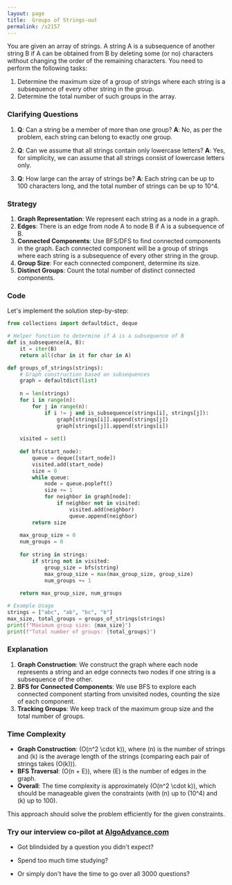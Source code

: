 ```yaml
---
layout: page
title:  Groups of Strings-out
permalink: /s2157
---
```


You are given an array of strings. A string A is a subsequence of another string B if A can be obtained from B by deleting some (or no) characters without changing the order of the remaining characters. You need to perform the following tasks:

1. Determine the maximum size of a group of strings where each string is a subsequence of every other string in the group.
2. Determine the total number of such groups in the array.

### Clarifying Questions

1. **Q**: Can a string be a member of more than one group?
   **A**: No, as per the problem, each string can belong to exactly one group.

2. **Q**: Can we assume that all strings contain only lowercase letters?
   **A**: Yes, for simplicity, we can assume that all strings consist of lowercase letters only.

3. **Q**: How large can the array of strings be?
   **A**: Each string can be up to 100 characters long, and the total number of strings can be up to 10^4.

### Strategy

1. **Graph Representation**: We represent each string as a node in a graph.
2. **Edges**: There is an edge from node A to node B if A is a subsequence of B.
3. **Connected Components**: Use BFS/DFS to find connected components in the graph. Each connected component will be a group of strings where each string is a subsequence of every other string in the group.
4. **Group Size**: For each connected component, determine its size.
5. **Distinct Groups**: Count the total number of distinct connected components.

### Code

Let's implement the solution step-by-step:

```python
from collections import defaultdict, deque

# Helper function to determine if A is a subsequence of B
def is_subsequence(A, B):
    it = iter(B)
    return all(char in it for char in A)

def groups_of_strings(strings):
    # Graph construction based on subsequences
    graph = defaultdict(list)
    
    n = len(strings)
    for i in range(n):
        for j in range(n):
            if i != j and is_subsequence(strings[i], strings[j]):
                graph[strings[i]].append(strings[j])
                graph[strings[j]].append(strings[i])
    
    visited = set()
    
    def bfs(start_node):
        queue = deque([start_node])
        visited.add(start_node)
        size = 0
        while queue:
            node = queue.popleft()
            size += 1
            for neighbor in graph[node]:
                if neighbor not in visited:
                    visited.add(neighbor)
                    queue.append(neighbor)
        return size
    
    max_group_size = 0
    num_groups = 0
    
    for string in strings:
        if string not in visited:
            group_size = bfs(string)
            max_group_size = max(max_group_size, group_size)
            num_groups += 1
    
    return max_group_size, num_groups

# Example Usage
strings = ["abc", "ab", "bc", "b"]
max_size, total_groups = groups_of_strings(strings)
print(f"Maximum group size: {max_size}")
print(f"Total number of groups: {total_groups}")
```

### Explanation

1. **Graph Construction**: We construct the graph where each node represents a string and an edge connects two nodes if one string is a subsequence of the other.
2. **BFS for Connected Components**: We use BFS to explore each connected component starting from unvisited nodes, counting the size of each component.
3. **Tracking Groups**: We keep track of the maximum group size and the total number of groups.

### Time Complexity

- **Graph Construction**: \(O(n^2 \cdot k)\), where \(n\) is the number of strings and \(k\) is the average length of the strings (comparing each pair of strings takes \(O(k)\)).
- **BFS Traversal**: \(O(n + E)\), where \(E\) is the number of edges in the graph.
- **Overall**: The time complexity is approximately \(O(n^2 \cdot k)\), which should be manageable given the constraints (with \(n\) up to \(10^4\) and \(k\) up to 100).

This approach should solve the problem efficiently for the given constraints.


### Try our interview co-pilot at [AlgoAdvance.com](https://algoAdvance.com)

- Got blindsided by a question you didn't expect?

- Spend too much time studying?

- Or simply don't have the time to go over all 3000 questions?

